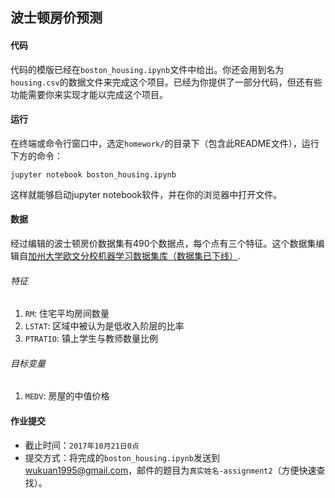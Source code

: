 ## 波士顿房价预测

#### 代码

代码的模版已经在`boston_housing.ipynb`文件中给出。你还会用到名为`housing.csv`的数据文件来完成这个项目。已经为你提供了一部分代码，但还有些功能需要你来实现才能以完成这个项目。

#### 运行

在终端或命令行窗口中，选定`homework/`的目录下（包含此README文件），运行下方的命令：

`jupyter notebook boston_housing.ipynb`

这样就能够启动jupyter notebook软件，并在你的浏览器中打开文件。

#### 数据

经过编辑的波士顿房价数据集有490个数据点，每个点有三个特征。这个数据集编辑自[加州大学欧文分校机器学习数据集库（数据集已下线）](https://archive.ics.uci.edu/ml/datasets.html).

###### 特征

1. `RM`: 住宅平均房间数量
2. `LSTAT`: 区域中被认为是低收入阶层的比率
3. `PTRATIO`: 镇上学生与教师数量比例

###### 目标变量

1. `MEDV`: 房屋的中值价格

#### 作业提交

- 截止时间：`2017年10月21日0点`
- 提交方式：将完成的`boston_housing.ipynb`发送到[wukuan1995@gmail.com](mailto:wukuan1995@gmail.com)，邮件的题目为`真实姓名-assignment2`（方便快速查找）。